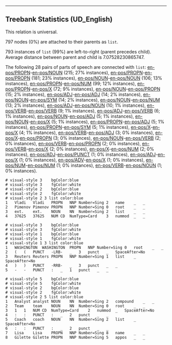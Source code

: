 

--------------------------------------------------------------------------------

## Treebank Statistics (UD_English)

This relation is universal.

797 nodes (0%) are attached to their parents as `list`.

793 instances of `list` (99%) are left-to-right (parent precedes child).
Average distance between parent and child is 7.07528230865747.

The following 28 pairs of parts of speech are connected with `list`: [en-pos/PROPN]()-[en-pos/NOUN]() (215; 27% instances), [en-pos/PROPN]()-[en-pos/PROPN]() (181; 23% instances), [en-pos/NOUN]()-[en-pos/NOUN]() (106; 13% instances), [en-pos/PROPN]()-[en-pos/NUM]() (99; 12% instances), [en-pos/PROPN]()-[en-pos/X]() (72; 9% instances), [en-pos/NOUN]()-[en-pos/PROPN]() (15; 2% instances), [en-pos/ADJ]()-[en-pos/ADJ]() (14; 2% instances), [en-pos/NOUN]()-[en-pos/SYM]() (14; 2% instances), [en-pos/NOUN]()-[en-pos/NUM]() (13; 2% instances), [en-pos/ADJ]()-[en-pos/NOUN]() (10; 1% instances), [en-pos/VERB]()-[en-pos/VERB]() (9; 1% instances), [en-pos/ADJ]()-[en-pos/VERB]() (6; 1% instances), [en-pos/NOUN]()-[en-pos/ADJ]() (5; 1% instances), [en-pos/NOUN]()-[en-pos/X]() (5; 1% instances), [en-pos/PROPN]()-[en-pos/ADJ]() (5; 1% instances), [en-pos/PROPN]()-[en-pos/SYM]() (5; 1% instances), [en-pos/X]()-[en-pos/X]() (4; 1% instances), [en-pos/VERB]()-[en-pos/ADJ]() (3; 0% instances), [en-pos/X]()-[en-pos/PROPN]() (3; 0% instances), [en-pos/NOUN]()-[en-pos/VERB]() (2; 0% instances), [en-pos/VERB]()-[en-pos/PROPN]() (2; 0% instances), [en-pos/VERB]()-[en-pos/X]() (2; 0% instances), [en-pos/X]()-[en-pos/NUM]() (2; 0% instances), [en-pos/ADJ]()-[en-pos/PUNCT]() (1; 0% instances), [en-pos/ADJ]()-[en-pos/X]() (1; 0% instances), [en-pos/ADV]()-[en-pos/X]() (1; 0% instances), [en-pos/NUM]()-[en-pos/NUM]() (1; 0% instances), [en-pos/VERB]()-[en-pos/NOUN]() (1; 0% instances).


~~~ conllu
# visual-style 3	bgColor:blue
# visual-style 3	fgColor:white
# visual-style 2	bgColor:blue
# visual-style 2	fgColor:white
# visual-style 2 3 list	color:blue
1	Vladi	Vladi	PROPN	NNP	Number=Sing	2	name	_	_
2	Pimenov	Pimenov	PROPN	NNP	Number=Sing	0	root	_	_
3	ext.	ext.	NOUN	NN	Number=Sing	2	list	_	_
4	37625	37625	NUM	CD	NumType=Card	3	nummod	_	_

~~~


~~~ conllu
# visual-style 3	bgColor:blue
# visual-style 3	fgColor:white
# visual-style 1	bgColor:blue
# visual-style 1	fgColor:white
# visual-style 1 3 list	color:blue
1	WASHINGTON	WASHINGTON	PROPN	NNP	Number=Sing	0	root	_	_
2	(	(	PUNCT	-LRB-	_	3	punct	_	SpaceAfter=No
3	Reuters	Reuters	PROPN	NNP	Number=Sing	1	list	_	SpaceAfter=No
4	)	)	PUNCT	-RRB-	_	3	punct	_	_
5	-	-	PUNCT	:	_	1	punct	_	_

~~~


~~~ conllu
# visual-style 5	bgColor:blue
# visual-style 5	fgColor:white
# visual-style 2	bgColor:blue
# visual-style 2	fgColor:white
# visual-style 2 5 list	color:blue
1	Analyst	analyst	NOUN	NN	Number=Sing	2	compound	_	_
2	Team	team	NOUN	NN	Number=Sing	0	root	_	_
3	1	1	NUM	CD	NumType=Card	2	nummod	_	SpaceAfter=No
4	:	:	PUNCT	:	_	2	punct	_	_
5	Coach	coach	NOUN	NN	Number=Sing	2	list	_	SpaceAfter=No
6	:	:	PUNCT	:	_	2	punct	_	_
7	Lisa	Lisa	PROPN	NNP	Number=Sing	8	name	_	_
8	Gilette	Gilette	PROPN	NNP	Number=Sing	5	appos	_	_

~~~


